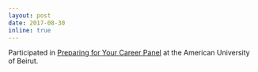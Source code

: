 ```yaml
---
layout: post
date: 2017-08-30
inline: true
---
```


Participated in <a href="https://gdg.community.dev/events/details/google-gdg-coast-lebanon-presents-preparing-for-your-career-closed-arabwic/"> Preparing for Your Career Panel</a> at the American University of Beirut. 